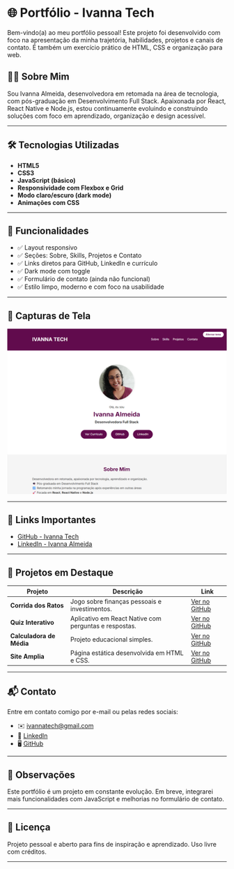 # 🌐 Portfólio - Ivanna Tech

Bem-vindo(a) ao meu portfólio pessoal! Este projeto foi desenvolvido com foco na apresentação da minha trajetória, habilidades, projetos e canais de contato. É também um exercício prático de HTML, CSS e organização para web.

## 👩‍💻 Sobre Mim

Sou Ivanna Almeida, desenvolvedora em retomada na área de tecnologia, com pós-graduação em Desenvolvimento Full Stack. Apaixonada por React, React Native e Node.js, estou continuamente evoluindo e construindo soluções com foco em aprendizado, organização e design acessível.

---

## 🛠 Tecnologias Utilizadas

- **HTML5**
- **CSS3**
- **JavaScript (básico)**
- **Responsividade com Flexbox e Grid**
- **Modo claro/escuro (dark mode)**
- **Animações com CSS**


---

## 🧩 Funcionalidades

- ✅ Layout responsivo
- ✅ Seções: Sobre, Skills, Projetos e Contato
- ✅ Links diretos para GitHub, LinkedIn e currículo
- ✅ Dark mode com toggle
- ✅ Formulário de contato (ainda não funcional)
- ✅ Estilo limpo, moderno e com foco na usabilidade

---

## 📸 Capturas de Tela

![screenshot](./img/preview.png)

---

## 🔗 Links Importantes

- [GitHub - Ivanna Tech](https://github.com/ivannatech)
- [LinkedIn - Ivanna Almeida](https://www.linkedin.com/in/ivanna-almeida/)

---

## 🚀 Projetos em Destaque

| Projeto | Descrição | Link |
|--------|-----------|------|
| **Corrida dos Ratos** | Jogo sobre finanças pessoais e investimentos. | [Ver no GitHub](https://github.com/ivannatech/jogo_corrida_dos_ratos_v2_publica) |
| **Quiz Interativo** | Aplicativo em React Native com perguntas e respostas. | [Ver no GitHub](https://github.com/ivannatech/App_Quiz) |
| **Calculadora de Média** | Projeto educacional simples. | [Ver no GitHub](https://github.com/ivannatech-archive/old-calculadora-de-media-imersao-dev) |
| **Site Amplia** | Página estática desenvolvida em HTML e CSS. | [Ver no GitHub](https://github.com/ivannatech-archive/old-amplia-abrete-codigo) |

---

## 📬 Contato

Entre em contato comigo por e-mail ou pelas redes sociais:

- ✉️ ivannatech@gmail.com
- 💼 [LinkedIn](https://www.linkedin.com/in/ivanna-almeida/)
- 🖥️ [GitHub](https://github.com/ivannatech)

---

## 📌 Observações

Este portfólio é um projeto em constante evolução. Em breve, integrarei mais funcionalidades com JavaScript e melhorias no formulário de contato.

---

## 📄 Licença

Projeto pessoal e aberto para fins de inspiração e aprendizado. Uso livre com créditos.

---


